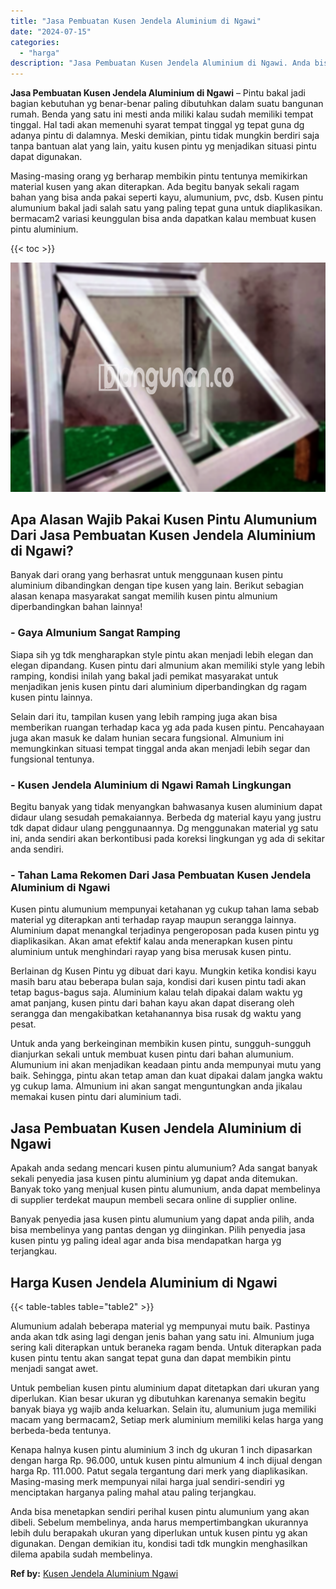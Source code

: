 ```yaml
---
title: "Jasa Pembuatan Kusen Jendela Aluminium di Ngawi"
date: "2024-07-15"
categories: 
  - "harga"
description: "Jasa Pembuatan Kusen Jendela Aluminium di Ngawi. Anda bisa menetapkan sendiri perihal kusen pintu alumunium yang akan dibeli. Sebelum membelinya, anda harus..."
---
```


**Jasa Pembuatan Kusen Jendela Aluminium di Ngawi** – Pintu bakal jadi bagian kebutuhan yg benar-benar paling dibutuhkan dalam suatu bangunan rumah. Benda yang satu ini mesti anda miliki kalau sudah memiliki tempat tinggal. Hal tadi akan memenuhi syarat tempat tinggal yg tepat guna dg adanya pintu di dalamnya. Meski demikian, pintu tidak mungkin berdiri saja tanpa bantuan alat yang lain, yaitu kusen pintu yg menjadikan situasi pintu dapat digunakan.

Masing-masing orang yg berharap membikin pintu tentunya memikirkan material kusen yang akan diterapkan. Ada begitu banyak sekali ragam bahan yang bisa anda pakai seperti kayu, alumunium, pvc, dsb. Kusen pintu alumunium bakal jadi salah satu yang paling tepat guna untuk diaplikasikan. bermacam2 variasi keunggulan bisa anda dapatkan kalau membuat kusen pintu aluminium.

{{< toc >}}

![Jasa Pembuatan Kusen Jendela Aluminium di Ngawi](/images/harga-kusen-jendela-alumunium-01.png)

## Apa Alasan Wajib Pakai Kusen Pintu Alumunium Dari Jasa Pembuatan Kusen Jendela Aluminium di Ngawi?

Banyak dari orang yang berhasrat untuk menggunaan kusen pintu aluminium dibandingkan dengan tipe kusen yang lain. Berikut sebagian alasan kenapa masyarakat sangat memilih kusen pintu almunium diperbandingkan bahan lainnya!

### \- Gaya Almunium Sangat Ramping

Siapa sih yg tdk mengharapkan style pintu akan menjadi lebih elegan dan elegan dipandang. Kusen pintu dari almunium akan memiliki style yang lebih ramping, kondisi inilah yang bakal jadi pemikat masyarakat untuk menjadikan jenis kusen pintu dari aluminium diperbandingkan dg ragam kusen pintu lainnya.

Selain dari itu, tampilan kusen yang lebih ramping juga akan bisa memberikan ruangan terhadap kaca yg ada pada kusen pintu. Pencahayaan juga akan masuk ke dalam hunian secara fungsional. Almunium ini memungkinkan situasi tempat tinggal anda akan menjadi lebih segar dan fungsional tentunya.

### \- Kusen Jendela Aluminium di Ngawi Ramah Lingkungan

Begitu banyak yang tidak menyangkan bahwasanya kusen aluminium dapat didaur ulang sesudah pemakaiannya. Berbeda dg material kayu yang justru tdk dapat didaur ulang penggunaannya. Dg menggunakan material yg satu ini, anda sendiri akan berkontibusi pada koreksi lingkungan yg ada di sekitar anda sendiri.

### \- Tahan Lama Rekomen Dari Jasa Pembuatan Kusen Jendela Aluminium di Ngawi

Kusen pintu alumunium mempunyai ketahanan yg cukup tahan lama sebab material yg diterapkan anti terhadap rayap maupun serangga lainnya. Aluminium dapat menangkal terjadinya pengeroposan pada kusen pintu yg diaplikasikan. Akan amat efektif kalau anda menerapkan kusen pintu aluminium untuk menghindari rayap yang bisa merusak kusen pintu.

Berlainan dg Kusen Pintu yg dibuat dari kayu. Mungkin ketika kondisi kayu masih baru atau beberapa bulan saja, kondisi dari kusen pintu tadi akan tetap bagus-bagus saja. Aluminium kalau telah dipakai dalam waktu yg amat panjang, kusen pintu dari bahan kayu akan dapat diserang oleh serangga dan mengakibatkan ketahanannya bisa rusak dg waktu yang pesat.

Untuk anda yang berkeinginan membikin kusen pintu, sungguh-sungguh dianjurkan sekali untuk membuat kusen pintu dari bahan alumunium. Alumunium ini akan menjadikan keadaan pintu anda mempunyai mutu yang baik. Sehingga, pintu akan tetap aman dan kuat dipakai dalam jangka waktu yg cukup lama. Almunium ini akan sangat menguntungkan anda jikalau memakai kusen pintu dari aluminium tadi.

## Jasa Pembuatan Kusen Jendela Aluminium di Ngawi

Apakah anda sedang mencari kusen pintu alumunium? Ada sangat banyak sekali penyedia jasa kusen pintu aluminium yg dapat anda ditemukan. Banyak toko yang menjual kusen pintu alumunium, anda dapat membelinya di supplier terdekat maupun membeli secara online di supplier online.

Banyak penyedia jasa kusen pintu alumunium yang dapat anda pilih, anda bisa membelinya yang pantas dengan yg diinginkan. Pilih penyedia jasa kusen pintu yg paling ideal agar anda bisa mendapatkan harga yg terjangkau.

## Harga Kusen Jendela Aluminium di Ngawi

{{< table-tables table="table2" >}}

Alumunium adalah beberapa material yg mempunyai mutu baik. Pastinya anda akan tdk asing lagi dengan jenis bahan yang satu ini. Almunium juga sering kali diterapkan untuk beraneka ragam benda. Untuk diterapkan pada kusen pintu tentu akan sangat tepat guna dan dapat membikin pintu menjadi sangat awet.

Untuk pembelian kusen pintu aluminium dapat ditetapkan dari ukuran yang diperlukan. Kian besar ukuran yg dibutuhkan karenanya semakin begitu banyak biaya yg wajib anda keluarkan. Selain itu, alumunium juga memiliki macam yang bermacam2, Setiap merk aluminium memiliki kelas harga yang berbeda-beda tentunya.

Kenapa halnya kusen pintu aluminium 3 inch dg ukuran 1 inch dipasarkan dengan harga Rp. 96.000, untuk kusen pintu almunium 4 inch dijual dengan harga Rp. 111.000. Patut segala tergantung dari merk yang diaplikasikan. Masing-masing merk mempunyai nilai harga jual sendiri-sendiri yg menciptakan harganya paling mahal atau paling terjangkau.

Anda bisa menetapkan sendiri perihal kusen pintu alumunium yang akan dibeli. Sebelum membelinya, anda harus mempertimbangkan ukurannya lebih dulu berapakah ukuran yang diperlukan untuk kusen pintu yg akan digunakan. Dengan demikian itu, kondisi tadi tdk mungkin menghasilkan dilema apabila sudah membelinya.

**Ref by:** [Kusen Jendela Aluminium Ngawi](https://id.wikipedia.org/wiki/Kusen)

